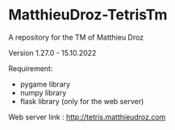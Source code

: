 # MatthieuDroz-TetrisTm
A repository for the TM of Matthieu Droz

Version 1.27.0 - 15.10.2022

Requirement: 
 
- pygame library
- numpy library
- flask library (only for the web server)

Web server link : http://tetris.matthieudroz.com
